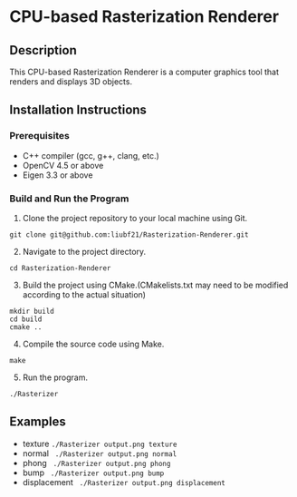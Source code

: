 # CPU-based Rasterization Renderer

## Description

This CPU-based Rasterization Renderer is a computer graphics tool that renders and displays 3D objects.


## Installation Instructions

### Prerequisites

- C++ compiler (gcc, g++, clang, etc.)
- OpenCV 4.5 or above
- Eigen 3.3 or above

### Build and Run the Program

1. Clone the project repository to your local machine using Git.
```
git clone git@github.com:liubf21/Rasterization-Renderer.git
```

2. Navigate to the project directory.
```
cd Rasterization-Renderer
```

3. Build the project using CMake.(CMakelists.txt may need to be modified according to the actual situation)
```
mkdir build
cd build
cmake ..
```

4. Compile the source code using Make.
```
make
```

5. Run the program.
```
./Rasterizer
```

## Examples

+ texture
`./Rasterizer output.png texture`
+ normal
` ./Rasterizer output.png normal`
+ phong
` ./Rasterizer output.png phong`
+ bump
` ./Rasterizer output.png bump`
+ displacement
` ./Rasterizer output.png displacement`
